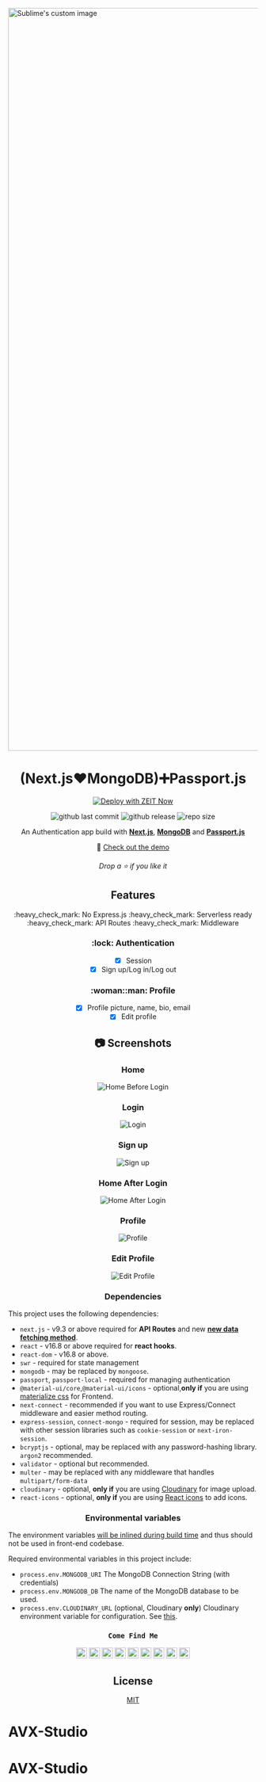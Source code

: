 <p>
  <img src="https://i.ibb.co/h9fG4k8/Banner2.jpg" alt="Sublime's custom image" width=1500/>
</p>

<h1 align="center">(Next.js❤️MongoDB)➕Passport.js</h1>

<div align="center">
  
[![Deploy with ZEIT Now](https://zeit.co/button)](https://zeit.co/new/project?template=https://github.com/tsaxena4k/Next.js-Mongodb-Authentication-App)

![github last commit](https://img.shields.io/github/last-commit/tsaxena4k/Next.js-Mongodb-Authentication-App?style=flat-square)  ![github release](https://img.shields.io/github/release-date/tsaxena4k/Next.js-Mongodb-Authentication-App?style=flat-square)  ![repo size](https://img.shields.io/github/repo-size/tsaxena4k/Next.js-Mongodb-Authentication-App?style=flat-square)

An Authentication app build with [**Next.js**](https://github.com/zeit/next.js/), [**MongoDB**](https://www.mongodb.com/) and [**Passport.js**](http://www.passportjs.org/)

:rainbow: [Check out the demo](https://next-js-mongodb-authentications-app.vercel.app/)

<h6><em>Drop a ⭐ if you like it</em></h6>

</div>

<h2 align="center">Features</h2>
            
<p align="center">:heavy_check_mark: No Express.js :heavy_check_mark: Serverless ready :heavy_check_mark: API Routes :heavy_check_mark: Middleware</p>

<h3 align="center">:lock: Authentication</h3>

<div align="center">

- [x] Session
- [x] Sign up/Log in/Log out

</div>

<h3 align="center">:woman::man: Profile</h3>

<div align="center">

- [x] Profile picture, name, bio, email
- [x] Edit profile

</div>

<h2 align="center">📷 Screenshots</h2>

<div align="center">
  
<h3 align="center">Home</h3>

<img src="https://i.ibb.co/WpChDPd/Home-before-login.jpg" alt="Home Before Login" />

<h3 align="center">Login</h3>

<img src="https://i.ibb.co/8KBScRy/login.jpg" alt="Login" />

<h3 align="center">Sign up</h3>

<img src="https://i.ibb.co/ynWnRpq/signup.jpg" alt="Sign up" />

<h3 align="center">Home After Login</h3>

<img src="https://i.ibb.co/nz8t7SC/Home-after-login.jpg" alt="Home After Login" />

<h3 align="center">Profile</h3>

<img src="https://i.ibb.co/251QHMn/profile.jpg" alt="Profile" />

<h3 align="center">Edit Profile</h3>

<img src="https://i.ibb.co/cTX1C7h/edit-profile.jpg" alt="Edit Profile" />

</div>

<h3 align="center">Dependencies</h3>

This project uses the following dependencies:

- `next.js` - v9.3 or above required for **API Routes** and new [**new data fetching method**](https://nextjs.org/docs/basic-features/data-fetching#getserversideprops-server-side-rendering).
- `react` - v16.8 or above required for **react hooks**.
- `react-dom` - v16.8 or above.
- `swr` - required for state management
- `mongodb` - may be replaced by `mongoose`.
- `passport`, `passport-local` - required for managing authentication
- `@material-ui/core`,`@material-ui/icons` - optional,**only if** you are using [materialize css](https://materializecss.com/getting-started.html) for Frontend.
- `next-connect` - recommended if you want to use Express/Connect middleware and easier method routing.
- `express-session`, `connect-mongo` - required for session, may be replaced with other session libraries such as `cookie-session` or `next-iron-session`.
- `bcryptjs` - optional, may be replaced with any password-hashing library. `argon2` recommended.
- `validator` - optional but recommended.
- `multer` - may be replaced with any middleware that handles `multipart/form-data`
- `cloudinary` - optional, **only if** you are using [Cloudinary](https://cloudinary.com) for image upload.
- `react-icons` - optional, **only if** you are using [React icons](https://react-icons.github.io/react-icons/) to add icons.

<h3 align="center">Environmental variables</h3>

The environment variables [will be inlined during build time](https://nextjs.org/docs#build-time-configuration) and thus should not be used in front-end codebase.

Required environmental variables in this project include:

- `process.env.MONGODB_URI` The MongoDB Connection String (with credentials)
- `process.env.MONGODB_DB` The name of the MongoDB database to be used.
- `process.env.CLOUDINARY_URL` (optional, Cloudinary **only**) Cloudinary environment variable for configuration. See [this](https://cloudinary.com/documentation/node_integration#configuration).

<div align="center">
  
### `Come Find Me`

[<img alt="Tushar | Twitter" width="22px" src="https://svgshare.com/i/Snh.svg" />][twitter]
[<img alt="Tushar | LinkedIn" width="22px" src="https://svgshare.com/i/SoD.svg" />][linkedin]
[<img alt="Tushar | Instagram" width="22px" src="https://svgshare.com/i/Sko.svg" />][instagram]
[<img alt="Tuhsra | facebook" width="22px" src="https://svgshare.com/i/Snk.svg" />][facebook]
[<img alt="Tuhsra | stackoverflow" width="22px" src="https://svgshare.com/i/Snj.svg" />][stackoverflow]
[<img alt="Tuhsra | discord" width="22px" src="https://svgshare.com/i/Smt.svg" />][discord]
[<img alt="Tuhsra | pinterest" width="22px" src="https://svgshare.com/i/SoQ.svg" />][pinterest]
[<img alt="Tuhsra | dribble" width="22px" src="https://svgshare.com/i/Sni.svg" />][dribble]
[<img alt="Tuhsra | codepen" width="22px" src="https://svgshare.com/i/Sn1.svg" />][codepen]

  
</div>  

<h2 align="center">
  License
</h2>

<div align="center">
  
  [MIT](LICENSE)
  
</div>

[twitter]: https://twitter.com/tsaxena4k
[instagram]: https://www.instagram.com/tsaxena4k/
[linkedin]: https://www.linkedin.com/in/tushar-saxena-94b742184/
[facebook]: https://www.facebook.com/tushar.saxena.56232
[stackoverflow]: https://stackoverflow.com/users/14212597/tushar-saxena
[discord]: https://discord.gg/cvqaGJ
[pinterest]: https://in.pinterest.com/tusharsaxena562/
[dribble]: https://dribbble.com/tsaxen3k
[codepen]: https://codepen.io/tsaxena4k
# AVX-Studio
# AVX-Studio
